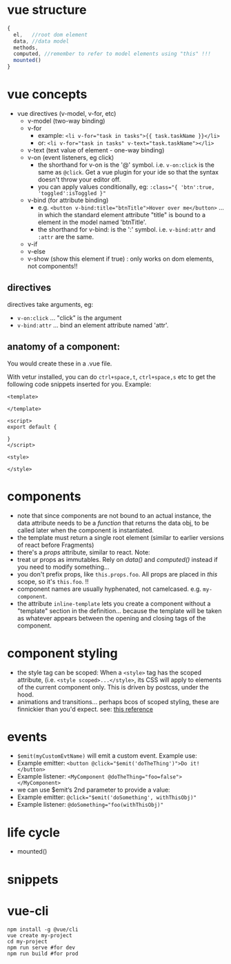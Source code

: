 # vue structure
```js
{
  el,   //root dom element
  data, //data model
  methods,
  computed, //remember to refer to model elements using "this" !!!
  mounted()
}
```

# vue concepts
- vue directives (v-model, v-for, etc)
  - v-model (two-way binding)
  - v-for
    - example: `<li v-for="task in tasks">{{ task.taskName }}</li>`
    - or: `<li v-for="task in tasks" v-text="task.taskName"></li>`
  - v-text (text value of element - one-way binding)
  - v-on (event listeners, eg click)
    - the shorthand for v-on is the '@' symbol. i.e. `v-on:click` is the same as `@click`. Get a vue plugin for your ide so that the syntax doesn't throw your editor off.
    - you can apply values conditionally, eg: `:class="{ 'btn':true, 'toggled':isToggled }"`
  - v-bind (for attribute binding)
    - e.g. `<button v-bind:title="btnTitle">Hover over me</button>` ... in which the standard element attribute "title" is bound to a element in the model named 'btnTitle'.
    - the shorthand for v-bind: is the ':' symbol. i.e. `v-bind:attr` and `:attr` are the same.
  - v-if
  - v-else
  - v-show (show this element if true) : only works on dom elements, not components!!

## directives
directives take arguments, eg:
  - `v-on:click` ... "click" is the argument
  - `v-bind:attr` ... bind an element attribute named 'attr'.

## anatomy of a component:
You would create these in a .vue file.

With vetur installed, you can do `ctrl+space,t`, `ctrl+space,s` etc to get the following code snippets inserted for you. Example:
```
<template>
  
</template>

<script>
export default {
  
}
</script>

<style>

</style>
```

# components
- note that since components are not bound to an actual instance, the data attribute needs to be a *function* that returns the data obj, to be called later when the component is instantiated.
- the template must return a single root element (similar to earlier versions of react before Fragments)
- there's a *props* attribute, similar to react. Note:
 - treat ur props as immutables. Rely on *data()* and *computed()* instead if you need to modify something...
 - you don't prefix props, like `this.props.foo`. All props are placed in _this_ scope, so it's `this.foo`. !!
- component names are usually hyphenated, not camelcased. e.g. `my-component`.
- the attribute `inline-template` lets you create a component without a "template" section in the definition... because the template will be taken as whatever appears between the opening and closing tags of the component.

# component styling
- the style tag can be scoped: When a `<style>` tag has the scoped attribute, (i.e. `<style scoped>...</style>`, its CSS will apply to elements of the current component only. This is driven by postcss, under the hood.
- animations and transitions... perhaps bcos of scoped styling, these are finnickier than you'd expect. see: [this reference](https://vuejs.org/v2/guide/transitions.html#Transition-Classes)

# events
- `$emit(myCustomEvtName)` will emit a custom event. Example use:
 - Example emitter: `<button @click="$emit('doTheThing')">Do it!</button>`
 - Example listener: `<MyComponent @doTheThing="foo=false"></MyComponent>`
- we can use $emit‘s 2nd parameter to provide a value:
 - Example emitter: `@click="$emit('doSomething', withThisObj)"`
 - Example listener: `@doSomething="foo(withThisObj)"`


# life cycle
- mounted()


# snippets

# vue-cli
```
npm install -g @vue/cli
vue create my-project
cd my-project
npm run serve #for dev
npm run build #for prod
```
